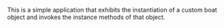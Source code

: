 This is a simple application that exhibits the instantiation of a custom boat object and invokes the instance methods of that object. 
